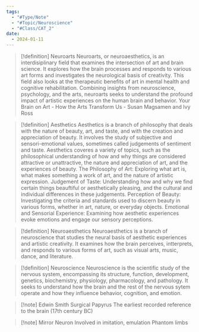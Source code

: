 ```yaml
---
tags:
  - "#Type/Note"
  - "#Topic/Neuroscience"
  - "#Class/CAT_2"
date:
  - 2024-01-11
---
```


> [!definition] Neuroarts
> Neuroarts, or neuroaesthetics, is an interdisiplinary field that examines the intersection of art and brain science. It explores how the brain processes and responds to various art forms and investigates the neurological basis of creativity. This field also looks at the therapeutic benefits of art in mental health and cognitive rehabilitation. Combining insights from neuroscience, psychology, and the arts, neuroarts seeks to understand the profound impact of artistic experiences on the human brain and behavior.
> Your Brain on Art - How the Arts Transform Us - Susan Magsamen and Ivy Ross

> [!definition] Aesthetics
> Aesthetics is a branch of philosophy that deals with the nature of beauty, art, and taste, and with the creation and appreciation of beauty. It involves the study of subjective and sensori-emotional values, sometimes called judgements of sentiment and taste. Aesthetics coveres a variety of topics, such as the philosophical understanding of how and why things are considered attractive or unattractive, the nature and appreciation of art, and the experiences of beauty.
> The Philosophy of Art: Exploring what art is, what makes something a work of art, and the nature of artistic expression.
> Judgement of Taste: Understanding how and why we find certain things beauftiful or aesthetically pleasing, and the cultural and individual differences in these judgements.
> Perception of Beauty: Investigating the criteria and standards used to discern beauty in various forms, whether in art, nature, or everyday objects.
> Emotional and Sensorial Experience: Examining how aesthetic experiences evoke emotions and engage our sensory perceptions.

> [!definition] Neuroaesthetics
> Neuroaesthetics is a branch of neuroscience that studies the neural basis of aesthetic experiences and artistic creativity. It examines how the brain perceives, intterprets, and responds to various forms of art, such as visual arts, music, dance, and literature. 

> [!definition] Neuroscience
> Neuroscience is the scientific study of the nervous system, encompassing its structure, function, development, genetics, biochemistry, physiology, pharmacology, and pathology. It seeks to understand how the brain and the rest of the nervous sytem operate and how they influence behavior, cognition, and emotion.

> [!note] Edwin Smith Surgical Papyrus
> The earliest recorded reference to the brain (17th century BC)

> [!note] Mirror Neuron
> Involved in imitation, emulation
> Phantom limbs